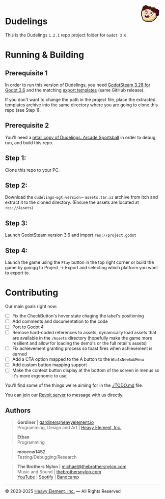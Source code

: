 <img align="right" src="icon.png" alt="dudelings_icon" width="64" height="64">

# Dudelings
This is the Dudelings `1.2.1` repo project folder for `Godot 3.6`.

# Running & Building

## Prerequisite 1
In order to run this version of Dudelings, you need [GodotSteam 3.28 for Godot 3.6](https://github.com/GodotSteam/GodotSteam/releases/tag/v3.28) and the matching [export templates](https://github.com/GodotSteam/GodotSteam/releases/download/v3.28/godotsteam-g36-s161-gs328-templates.zip) (same GitHub release).

If you don't want to change the path in the project file, place the extracted templates archive into the same directory where you are going to clone this repo (see Step 1).

## Prerequisite 2
You'll need a [retail copy of Dudelings: Arcade Sportsball](https://heavy-element.itch.io/dudelings) in order to debug, run, and build this repo.

## Step 1:
Clone this repo to your PC.

## Step 2:
Download the `dudelings-&gt;version>-assets.tar.xz` archive from Itch and extract it to the cloned directory. (Ensure the assets are located at `res://Assets`)

## Step 3:
Launch GodotSteam version 3.6 and import `res://project.godot`

## Step 4:
Launch the game using the `Play` button in the top right corner or build the game by goingg to Project -> Export and selecting which platform you want to export to.

# Contributing
Our main goals right now:
- [ ] Fix the CheckButton's hover state chaging the label's positioning
- [ ] Add comments and documentation to the code
- [ ] Port to Godot 4
- [ ] Remove hard-coded references to assets, dynamically load assets that are available in the `/Assets` directory (hopefully make the game more resilient and allow for loading the demo's or the full retail's assets)
- [ ] Fix achievement granting process so toast fires when achievement is earned
- [ ] Add a CTA option mapped to the A button to the `WhatsNewSubMenu`
- [ ] Add custom button mapping support
- [ ] Make the context button display at the bottom of the screen in menus so it's more ergonomic to use

You'll find some of the things we're aiming for in the [./TODO.md](TODO.md) file.

You can join our [Revolt server](https://rvlt.gg/Fd6HtSRj) to message with us directly.

## Authors
>__Gardiner__ | <gardiner@heavyelement.io><br>
>Programming, Design and Art | [Heavy Element, Inc.](https://heavyelement.com/)

>__Ethan__<br>
>Programming

>__moocow1452__<br>
>Testing/Debugging/Research

>__The Brothers Nylon__ | <michael@thebrothersnylon.com><br>
>Music and Sound | [thebrothersnylon.com](https://www.thebrothersnylon.com/)<br>
>[YouTube](https://www.youtube.com/@BrothersNylon) | [Spotify](https://open.spotify.com/artist/5WLTGcENPt84BZtmx6rt50) | [Bandcamp](https://calicogalaxy.bandcamp.com/album/lofi-sauce)

---

&copy; 2023-2025 [Heavy Element, Inc.](https://heavyelement.com/) — All Rights Reserved
